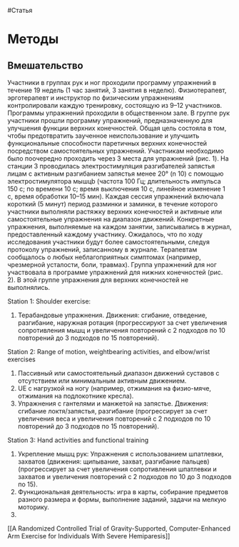 #Статья 

# Методы

## Вмешательство

Участники в группах рук и ног проходили программу упражнений в течение 19 недель (1 час занятий, 3 занятия в неделю). Физиотерапевт, эрготерапевт и инструктор по физическим упражнениям контролировали каждую тренировку, состоящую из 9–12 участников. Программы упражнений проходили в общественном зале. В группе рук участники прошли программу упражнений, предназначенную для улучшения функции верхних конечностей. Общая цель состояла в том, чтобы предотвратить заученное неиспользование и улучшить функциональные способности паретичных верхних конечностей посредством самостоятельных упражнений. Участникам необходимо было поочередно проходить через 3 места для упражнений (рис. 1). На станции 3 проводилась электростимуляция разгибателей запястья лицам с активным разгибанием запястья менее 20° (n 10) с помощью электростимулятора мышцb (частота 100 Гц; длительность импульса 150 с; по времени 10 с; время выключения 10 с, линейное изменение 1 с, время обработки 10–15 мин). Каждая сессия упражнений включала короткий (5 минут) период разминки и заминки, в течение которого участники выполняли растяжку верхних конечностей и активные или самостоятельные упражнения на диапазон движений. Конкретные упражнения, выполняемые на каждом занятии, записывались в журнал, предоставленный каждому участнику. Ожидалось, что по ходу исследования участники будут более самостоятельными, следуя протоколу упражнений, записанному в журнале. Терапевтам сообщалось о любых неблагоприятных симптомах (например, чрезмерной усталости, боли, травмах). Группа упражнений для ног участвовала в программе упражнений для нижних конечностей (рис. 2). В этой группе упражнения для верхних конечностей не выполнялись.

Station 1: Shoulder exercise: 
1. Терабандовые упражнения. Движения: сгибание, отведение, разгибание, наружная ротация (прогрессируют за счет увеличения сопротивления мышц и увеличения повторений с 2 ​​подходов по 10 повторений до 3 подходов по 15 повторений).

Station 2: Range of motion, weightbearing activities, and elbow/wrist exercises
1. Пассивный или самостоятельный диапазон движений суставов с отсутствием или минимальным активным движением.
2. UE с нагрузкой на ногу (например, отжимания на физио-мяче, отжимания на подлокотнике кресла).
3. Упражнения с гантелями и манжетой на запястье. Движения: сгибание локтя/запястья, разгибание (прогрессирует за счет увеличения веса и увеличения повторений с 2 ​​подходов по 10 повторений до 3 подходов по 15 повторений).

Station 3: Hand activities and functional training
1. Укрепление мышц рук: Упражнения с использованием шпатлевки, захватов (движения: щипывание, захват, разгибание пальцев) (прогрессирует за счет увеличения сопротивления шпатлевки и захватов и увеличения повторений с 2 ​​подходов по 10 до 3 подходов по 15).
2. Функциональная деятельность: игра в карты, собирание предметов разного размера и формы, выполнение заданий, задачи на мелкую моторику.
3. 

[[A Randomized Controlled Trial of Gravity-Supported, Computer-Enhanced Arm Exercise for Individuals With Severe Hemiparesis]]